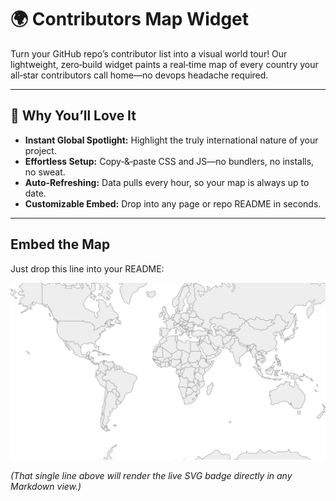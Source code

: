 # 🌍 Contributors Map Widget

Turn your GitHub repo’s contributor list into a visual world tour! Our lightweight, zero‑build widget paints a real‑time map of every country your all‑star contributors call home—no devops headache required.

---

## 🚀 Why You’ll Love It

- **Instant Global Spotlight:** Highlight the truly international nature of your project.  
- **Effortless Setup:** Copy‑&‑paste CSS and JS—no bundlers, no installs, no sweat.  
- **Auto‑Refreshing:** Data pulls every hour, so your map is always up to date.  
- **Customizable Embed:** Drop into any page or repo README in seconds.

---

## Embed the Map

Just drop this line into your README:

![Contributors Map](https://raw.githubusercontent.com/ux-git/contributors-map-widget/main/map.svg)

*(That single line above will render the live SVG badge directly in any Markdown view.)*

